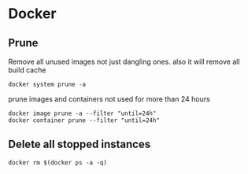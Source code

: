 # Docker

## Prune
Remove all unused images not just dangling ones. also it will remove all build cache
```
docker system prune -a
```

prune images and containers not used for more than 24 hours
```
docker image prune -a --filter "until=24h"
docker container prune --filter "until=24h"
```

## Delete all stopped instances
```
docker rm $(docker ps -a -q)
```
